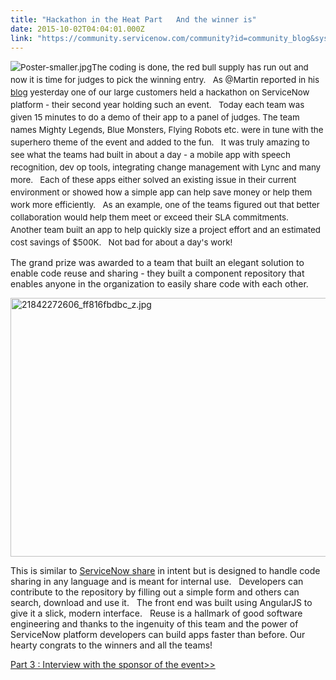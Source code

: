 ```yaml
---
title: "Hackathon in the Heat Part   And the winner is"
date: 2015-10-02T04:04:01.000Z
link: "https://community.servicenow.com/community?id=community_blog&sys_id=555e2aaddbd0dbc01dcaf3231f9619bf"
---
```

<p><span style="font-size: 10pt; line-height: 1.5em;"><img   alt="Poster-smaller.jpg" class="jive-image image-8" src="79fa3c0edb101b04ed6af3231f9619de.iix" style="height: auto; float: left;"/></span></p><p><span style="font-size: 10pt; line-height: 1.5em;">The coding is done, the red bull supply has run out and now it is time for judges to pick the winning entry.   As @Martin </span>reported<span style="font-size: 10pt; line-height: 1.5em;"> in his <a title="" _jive_internal="true" href="/community?id=community_blog&sys_id=449d6a69dbd0dbc01dcaf3231f961956">blog</a> yesterday one of our large customers held a hackathon on ServiceNow platform - their second year holding such an event.   Today each team was given 15 minutes to do a demo of their app to a panel of judges. The team names Mighty Legends, Blue Monsters, Flying Robots etc. were in tune with the superhero theme of the event and added to the fun.   It was truly amazing to see what the teams had built in about a day - a mobile app with speech recognition, dev op tools, integrating change management with Lync and many more.   Each of these apps either solved an existing issue in their current environment or showed how a simple app can help save money or help them work more efficiently.   As an example, one of the teams figured out that better collaboration would help them meet or exceed their SLA commitments.   Another team built an app to help quickly size a project effort and an estimated cost savings of $500K.   Not bad for about a day's work! </span></p><p></p><p></p><p></p><p></p><p></p><p>The grand prize was awarded to a team that built an elegant solution to enable code reuse and sharing - they built a component repository that enables anyone in the organization to easily share code with each other.</p><p><img   alt="21842272606_ff816fbdbc_z.jpg" class="jive-image image-2" src="ad91a142db5c130468c1fb651f96192e.iix" style="height: 414px; width: 620px;"/></p><p>This is similar to <a title="are.servicenow.com/" href="http://share.servicenow.com/">ServiceNow share</a> in intent but is designed to handle code sharing in any language and is meant for internal use.   Developers can contribute to the repository by filling out a simple form and others can search, download and use it.   The front end was built using AngularJS to give it a slick, modern interface.   Reuse is a hallmark of good software engineering and thanks to the ingenuity of this team and the power of ServiceNow platform developers can build apps faster than before. Our hearty congrats to the winners and all the teams!                           </p><p></p><p><a title="" _jive_internal="true" href="/community?id=community_blog&sys_id=31cc2265dbd0dbc01dcaf3231f9619c0">Part 3 : Interview with the sponsor of the event&gt;&gt;</a></p>